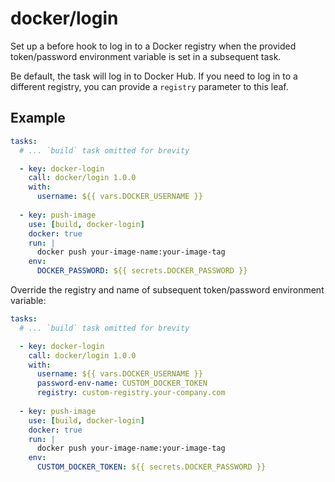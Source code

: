 # docker/login

Set up a before hook to log in to a Docker registry when the provided token/password
environment variable is set in a subsequent task.

Be default, the task will log in to Docker Hub. If you need to log in to a different
registry, you can provide a `registry` parameter to this leaf.

## Example

```yaml
tasks:
  # ... `build` task omitted for brevity

  - key: docker-login
    call: docker/login 1.0.0
    with:
      username: ${{ vars.DOCKER_USERNAME }}
      
  - key: push-image
    use: [build, docker-login]
    docker: true
    run: |
      docker push your-image-name:your-image-tag
    env:
      DOCKER_PASSWORD: ${{ secrets.DOCKER_PASSWORD }}
```

Override the registry and name of subsequent token/password environment variable:

```yaml
tasks:
  # ... `build` task omitted for brevity

  - key: docker-login
    call: docker/login 1.0.0
    with:
      username: ${{ vars.DOCKER_USERNAME }}
      password-env-name: CUSTOM_DOCKER_TOKEN
      registry: custom-registry.your-company.com
      
  - key: push-image
    use: [build, docker-login]
    docker: true
    run: |
      docker push your-image-name:your-image-tag
    env:
      CUSTOM_DOCKER_TOKEN: ${{ secrets.DOCKER_PASSWORD }}
```
